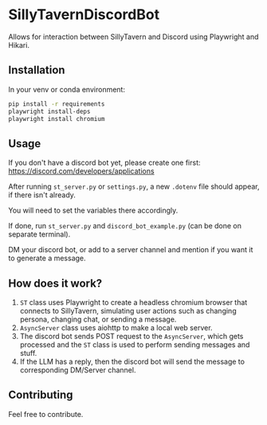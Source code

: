 # SillyTavernDiscordBot

Allows for interaction between SillyTavern and Discord using Playwright and Hikari.

## Installation

In your venv or conda environment:

```bash
pip install -r requirements
playwright install-deps
playwright install chromium
```

## Usage

If you don't have a discord bot yet, please create one first: https://discord.com/developers/applications

After running `st_server.py` or `settings.py`, a new `.dotenv` file should appear, if there isn't already.

You will need to set the variables there accordingly.

If done, run `st_server.py` and `discord_bot_example.py` (can be done on separate terminal).

DM your discord bot, or add to a server channel and mention if you want it to generate a message.

## How does it work?

1. `ST` class uses Playwright to create a headless chromium browser that connects to SillyTavern, simulating user actions such as changing persona, changing chat, or sending a message.
2. `AsyncServer` class uses aiohttp to make a local web server.
3. The discord bot sends POST request to the `AsyncServer`, which gets processed and the `ST` class is used to perform sending messages and stuff.
4. If the LLM has a reply, then the discord bot will send the message to corresponding DM/Server channel.

## Contributing

Feel free to contribute.